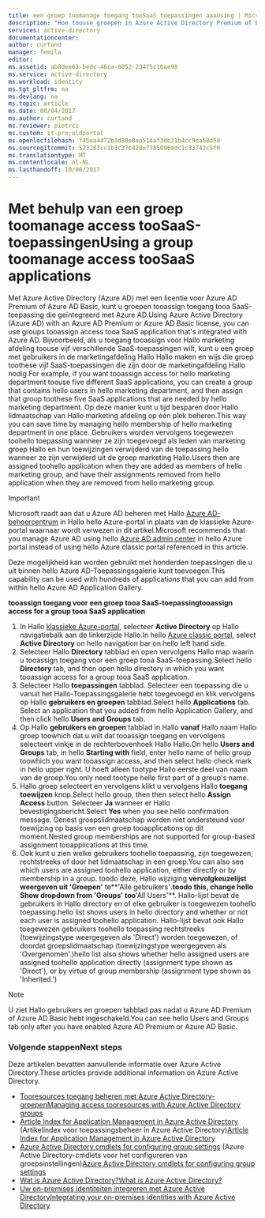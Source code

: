 ```yaml
---
title: een groep toomanage toegang tooSaaS toepassingen aaaUsing | Microsoft Docs
description: "Hoe toouse groepen in Azure Active Directory Premium of Basic tooassign toegang krijgen tot tooSaaS toepassingen die zijn geïntegreerd met Azure Active Directory."
services: active-directory
documentationcenter: 
author: curtand
manager: femila
editor: 
ms.assetid: ab8dee63-bedc-46ca-8852-234f5c16ae98
ms.service: active-directory
ms.workload: identity
ms.tgt_pltfrm: na
ms.devlang: na
ms.topic: article
ms.date: 08/04/2017
ms.author: curtand
ms.reviewer: piotrci
ms.custom: it-pro;oldportal
ms.openlocfilehash: f45ea4472b3d88e8ea514af3db31b4cc9ea68d58
ms.sourcegitcommit: 523283cc1b3c37c428e77850964dc1c33742c5f0
ms.translationtype: MT
ms.contentlocale: nl-NL
ms.lasthandoff: 10/06/2017
---
```

# <a name="using-a-group-toomanage-access-toosaas-applications"></a><span data-ttu-id="a9297-103">Met behulp van een groep toomanage access tooSaaS-toepassingen</span><span class="sxs-lookup"><span data-stu-id="a9297-103">Using a group toomanage access tooSaaS applications</span></span>
<span data-ttu-id="a9297-104">Met Azure Active Directory (Azure AD) met een licentie voor Azure AD Premium of Azure AD Basic, kunt u groepen tooassign toegang tooa SaaS-toepassing die geïntegreerd met Azure AD.</span><span class="sxs-lookup"><span data-stu-id="a9297-104">Using Azure Active Directory (Azure AD) with an Azure AD Premium or Azure AD Basic license, you can use groups tooassign access tooa SaaS application that's integrated with Azure AD.</span></span> <span data-ttu-id="a9297-105">Bijvoorbeeld, als u toegang tooassign voor Hallo marketing afdeling toouse vijf verschillende SaaS-toepassingen wilt, kunt u een groep met gebruikers in de marketingafdeling Hallo Hallo maken en wijs die groep toothese vijf SaaS-toepassingen die zijn door de marketingafdeling Hallo nodig.</span><span class="sxs-lookup"><span data-stu-id="a9297-105">For example, if you want tooassign access for hello marketing department toouse five different SaaS applications, you can create a group that contains hello users in hello marketing department, and then assign that group toothese five SaaS applications that are needed by hello marketing department.</span></span> <span data-ttu-id="a9297-106">Op deze manier kunt u tijd besparen door Hallo lidmaatschap van Hallo marketing afdeling op één plek beheren.</span><span class="sxs-lookup"><span data-stu-id="a9297-106">This way you can save time by managing hello membership of hello marketing department in one place.</span></span> <span data-ttu-id="a9297-107">Gebruikers worden vervolgens toegewezen toohello toepassing wanneer ze zijn toegevoegd als leden van marketing groep Hallo en hun toewijzingen verwijderd van de toepassing hello wanneer ze zijn verwijderd uit de groep marketing Hallo.</span><span class="sxs-lookup"><span data-stu-id="a9297-107">Users then are assigned toohello application when they are added as members of hello marketing group, and have their assignments removed from hello application when they are removed from hello marketing group.</span></span>

> [!IMPORTANT]
> <span data-ttu-id="a9297-108">Microsoft raadt aan dat u Azure AD beheren met Hallo [Azure AD-beheercentrum](https://aad.portal.azure.com) in Hallo hello Azure-portal in plaats van de klassieke Azure-portal waarnaar wordt verwezen in dit artikel.</span><span class="sxs-lookup"><span data-stu-id="a9297-108">Microsoft recommends that you manage Azure AD using hello [Azure AD admin center](https://aad.portal.azure.com) in hello Azure portal instead of using hello Azure classic portal referenced in this article.</span></span> 

<span data-ttu-id="a9297-109">Deze mogelijkheid kan worden gebruikt met honderden toepassingen die u uit binnen hello Azure AD-Toepassingsgalerie kunt toevoegen.</span><span class="sxs-lookup"><span data-stu-id="a9297-109">This capability can be used with hundreds of applications that you can add from within hello Azure AD Application Gallery.</span></span>

<span data-ttu-id="a9297-110">**tooassign toegang voor een groep tooa SaaS-toepassing**</span><span class="sxs-lookup"><span data-stu-id="a9297-110">**tooassign access for a group tooa SaaS application**</span></span>

1. <span data-ttu-id="a9297-111">In Hallo [klassieke Azure-portal](https://manage.windowsazure.com), selecteer **Active Directory** op Hallo navigatiebalk aan de linkerzijde Hallo.</span><span class="sxs-lookup"><span data-stu-id="a9297-111">In hello [Azure classic portal](https://manage.windowsazure.com), select **Active Directory** on hello navigation bar on hello left hand side.</span></span>
2. <span data-ttu-id="a9297-112">Selecteer Hallo **Directory** tabblad en open vervolgens Hallo map waarin u tooassign toegang voor een groep tooa SaaS-toepassing.</span><span class="sxs-lookup"><span data-stu-id="a9297-112">Select hello **Directory** tab, and then open hello directory in which you want tooassign access for a group tooa SaaS application.</span></span>
3. <span data-ttu-id="a9297-113">Selecteer Hallo **toepassingen** tabblad. Selecteer een toepassing die u vanuit het Hallo-Toepassingsgalerie hebt toegevoegd en klik vervolgens op Hallo **gebruikers en groepen** tabblad.</span><span class="sxs-lookup"><span data-stu-id="a9297-113">Select hello **Applications** tab. Select an application that you added from hello Application Gallery, and then click  hello **Users and Groups** tab.</span></span>
4. <span data-ttu-id="a9297-114">Op Hallo **gebruikers en groepen** tabblad in Hallo **vanaf** Hallo naam Hallo groep toowhich dat u wilt dat tooassign toegang en vervolgens selecteert vinkje in de rechterbovenhoek Hallo Hallo.</span><span class="sxs-lookup"><span data-stu-id="a9297-114">On hello **Users and Groups** tab, in hello **Starting with** field, enter hello name of hello group toowhich you want tooassign access, and then select hello check mark in hello upper right.</span></span> <span data-ttu-id="a9297-115">U hoeft alleen tootype Hallo eerste deel van naam van de groep.</span><span class="sxs-lookup"><span data-stu-id="a9297-115">You only need tootype hello first part of a group's name.</span></span>
5. <span data-ttu-id="a9297-116">Hallo groep selecteert en vervolgens klikt u vervolgens Hallo **toegang toewijzen** knop.</span><span class="sxs-lookup"><span data-stu-id="a9297-116">Select hello group, then then select hello **Assign Access** button.</span></span> <span data-ttu-id="a9297-117">Selecteer **Ja** wanneer er Hallo bevestigingsbericht.</span><span class="sxs-lookup"><span data-stu-id="a9297-117">Select **Yes** when you see hello confirmation message.</span></span> <span data-ttu-id="a9297-118">Genest groepslidmaatschap worden niet ondersteund voor toewijzing op basis van een groep tooapplications op dit moment.</span><span class="sxs-lookup"><span data-stu-id="a9297-118">Nested group memberships are not supported for group-based assignment tooapplications at this time.</span></span>
6. <span data-ttu-id="a9297-119">Ook kunt u zien welke gebruikers toohello toepassing, zijn toegewezen, rechtstreeks of door het lidmaatschap in een groep.</span><span class="sxs-lookup"><span data-stu-id="a9297-119">You can also see which users are assigned toohello application, either directly or by membership in a group.</span></span> <span data-ttu-id="a9297-120">toodo deze, Hallo wijziging **vervolgkeuzelijst weergeven uit 'Groepen'** te**'Alle gebruikers'**.</span><span class="sxs-lookup"><span data-stu-id="a9297-120">toodo this, change hello **Show dropdown from 'Groups'** too**'All Users'**.</span></span> <span data-ttu-id="a9297-121">Hallo-lijst bevat de gebruikers in Hallo directory en of elke gebruiker is toegewezen toohello toepassing.</span><span class="sxs-lookup"><span data-stu-id="a9297-121">hello list shows users in hello directory and whether or not each user is assigned toohello application.</span></span> <span data-ttu-id="a9297-122">Hallo-lijst bevat ook Hallo toegewezen gebruikers toohello toepassing rechtstreeks (toewijzingstype weergegeven als 'Direct') worden toegewezen, of doordat groepslidmaatschap (toewijzingstype weergegeven als 'Overgenomen'.)</span><span class="sxs-lookup"><span data-stu-id="a9297-122">hello list also shows whether hello assigned users are assigned toohello application directly (assignment type shown as 'Direct'), or by virtue of group membership (assignment type shown as 'Inherited.')</span></span>

> [!NOTE]
> <span data-ttu-id="a9297-123">U ziet Hallo gebruikers en groepen tabblad pas nadat u Azure AD Premium of Azure AD Basic hebt ingeschakeld.</span><span class="sxs-lookup"><span data-stu-id="a9297-123">You can see hello Users and Groups tab only after you have enabled Azure AD Premium or Azure AD Basic.</span></span>
>
>

### <a name="next-steps"></a><span data-ttu-id="a9297-124">Volgende stappen</span><span class="sxs-lookup"><span data-stu-id="a9297-124">Next steps</span></span>
<span data-ttu-id="a9297-125">Deze artikelen bevatten aanvullende informatie over Azure Active Directory.</span><span class="sxs-lookup"><span data-stu-id="a9297-125">These articles provide additional information on Azure Active Directory.</span></span>

* [<span data-ttu-id="a9297-126">Tooresources toegang beheren met Azure Active Directory-groepen</span><span class="sxs-lookup"><span data-stu-id="a9297-126">Managing access tooresources with Azure Active Directory groups</span></span>](active-directory-manage-groups.md)
* <span data-ttu-id="a9297-127">[Article Index for Application Management in Azure Active Directory](active-directory-apps-index.md) (Artikelindex voor toepassingsbeheer in Azure Active Directory)</span><span class="sxs-lookup"><span data-stu-id="a9297-127">[Article Index for Application Management in Azure Active Directory](active-directory-apps-index.md)</span></span>
* <span data-ttu-id="a9297-128">[Azure Active Directory cmdlets for configuring group settings](active-directory-accessmanagement-groups-settings-cmdlets.md) (Azure Active Directory-cmdlets voor het configureren van groepsinstellingen)</span><span class="sxs-lookup"><span data-stu-id="a9297-128">[Azure Active Directory cmdlets for configuring group settings](active-directory-accessmanagement-groups-settings-cmdlets.md)</span></span>
* [<span data-ttu-id="a9297-129">Wat is Azure Active Directory?</span><span class="sxs-lookup"><span data-stu-id="a9297-129">What is Azure Active Directory?</span></span>](active-directory-whatis.md)
* [<span data-ttu-id="a9297-130">Uw on-premises identiteiten integreren met Azure Active Directory</span><span class="sxs-lookup"><span data-stu-id="a9297-130">Integrating your on-premises identities with Azure Active Directory</span></span>](active-directory-aadconnect.md)
